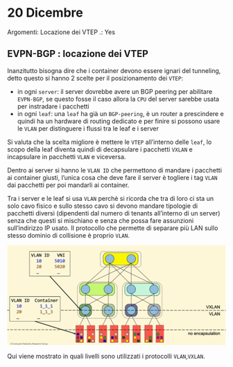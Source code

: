 # 20 Dicembre

Argomenti: Locazione dei VTEP
.: Yes

## EVPN-BGP : locazione dei VTEP

Inanzitutto bisogna dire che i container devono essere ignari del tunneling, detto questo si hanno 2 scelte per il posizionamento dei `VTEP`:

- in ogni `server`: il server dovrebbe avere un BGP peering per abilitare `EVPN-BGP`, se questo fosse il caso allora la `CPU` del server sarebbe usata per instradare i pacchetti
- in ogni `leaf`: una `leaf` ha già un `BGP-peering`, è un router a prescindere e quindi ha un hardware di routing dedicato e per finire si possono usare le `VLAN` per distinguere i flussi tra le leaf e i server

Si valuta che la scelta migliore è mettere le `VTEP` all’interno delle `leaf`, lo scopo della leaf diventa quindi di decapsulare i pacchetti `VXLAN` e incapsulare in pacchetti `VLAN` e viceversa.

Dentro ai server si hanno le `VLAN ID` che permettono di mandare i pacchetti ai container giusti, l’unica cosa che deve fare il server è togliere i tag `VLAN` dai pacchetti per poi mandarli ai container.

Tra i server e le leaf si usa `VLAN` perchè si ricorda che tra di loro ci sta un solo cavo fisico e sullo stesso cavo si devono mandare tipologie di pacchetti diversi (dipendenti dal numero di tenants all’interno di un server) senza che questi si mischiano e senza che possa fare assunzioni sull’indirizzo IP usato. Il protocollo che permette di separare più LAN sullo stesso dominio di collisione è proprio `VLAN`.

![Screenshot from 2023-12-24 18-40-31.png](Screenshot_from_2023-12-24_18-40-31.png)

Qui viene mostrato in quali livelli sono utilizzati i protocolli `VLAN`,`VXLAN`.